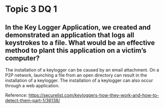 # Topic 3 DQ 1
## In the Key Logger Application, we created and demonstrated an application that logs all keystrokes to a file. What would be an effective method to plant this application on a victim’s computer?

The installation of a keylogger can be caused by an email attachment. On a P2P network, launching a file from an open directory can result in the installation of a keylogger. The installation of a keylogger can also occur through a web application.

Reference: https://securelist.com/keyloggers-how-they-work-and-how-to-detect-them-part-1/36138/